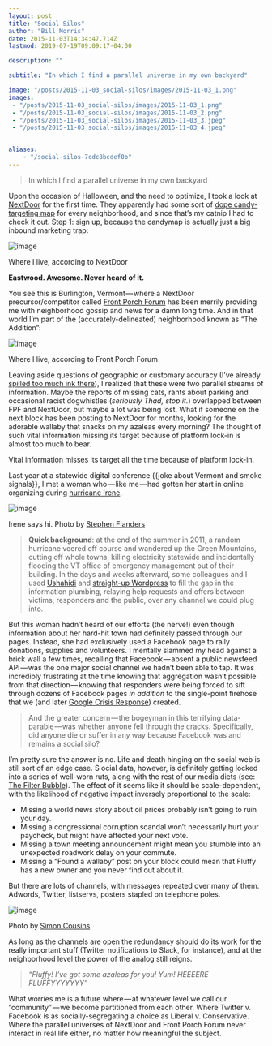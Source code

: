 ```yaml
---
layout: post
title: "Social Silos"
author: "Bill Morris"
date: 2015-11-03T14:34:47.714Z
lastmod: 2019-07-19T09:09:17-04:00

description: ""

subtitle: "In which I find a parallel universe in my own backyard"

image: "/posts/2015-11-03_social-silos/images/2015-11-03_1.png" 
images:
 - "/posts/2015-11-03_social-silos/images/2015-11-03_1.png" 
 - "/posts/2015-11-03_social-silos/images/2015-11-03_2.png" 
 - "/posts/2015-11-03_social-silos/images/2015-11-03_3.jpeg" 
 - "/posts/2015-11-03_social-silos/images/2015-11-03_4.jpeg" 


aliases:
    - "/social-silos-7cdc8bcdef0b"
---
```


> In which I find a parallel universe in my own backyard

Upon the occasion of Halloween, and the need to optimize, I took a look at [NextDoor](https://nextdoor.com/) for the first time. They apparently had some sort of [dope candy-targeting map](https://blog.nextdoor.com/2015/10/14/find-the-treats-on-your-neighborhoods-streets-with-the-treat-map/) for every neighborhood, and since that’s my catnip I had to check it out. Step 1: sign up, because the candymap is actually just a big inbound marketing trap:




![image](/assets/img/2015-11-03_1.png)

Where I live, according to NextDoor



**Eastwood. Awesome. Never heard of it.**

You see this is Burlington, Vermont — where a NextDoor precursor/competitor called [Front Porch Forum](http://frontporchforum.com/) has been merrily providing me with neighborhood gossip and news for a damn long time. And in that world I’m part of the (accurately-delineated) neighborhood known as “The Addition”:




![image](/assets/img/2015-11-03_2.png)

Where I live, according to Front Porch Forum



Leaving aside questions of geographic or customary accuracy (I’ve already [spilled too much ink there](http://geosprocket.blogspot.com/2012/10/results-of-burlington-neighborhoods.html)), I realized that these were two parallel streams of information. Maybe the reports of missing cats, rants about parking and occasional racist dogwhistles (_seriously Thad, stop it._) overlapped between FPF and NextDoor, but maybe a lot was being lost. What if someone on the next block has been posting to NextDoor for months, looking for the adorable wallaby that snacks on my azaleas every morning? The thought of such vital information missing its target because of platform lock-in is almost too much to bear.

Vital information misses its target all the time because of platform lock-in.

Last year at a statewide digital conference {{joke about Vermont and smoke signals}}, I met a woman who — like me — had gotten her start in online organizing during [hurricane Irene](http://usatoday30.usatoday.com/weather/storms/story/2011-08-29/Irene-leaves-waterlogged-mess-in-Vermont/50175534/1).




![image](/assets/img/2015-11-03_3.jpeg)

Irene says hi. Photo by [Stephen Flanders](https://commons.wikimedia.org/wiki/File:Tropical_Storm_Irene_Flood-Buildings_at_Quechee_Vermont_2011-08-28.jpg)

> **Quick background**: at the end of the summer in 2011, a random hurricane veered off course and wandered up the Green Mountains, cutting off whole towns, killing electricity statewide and incidentally flooding the VT office of emergency management out of their building. In the days and weeks afterward, some colleagues and I used [Ushahidi](https://www.ushahidi.com/) and [straight-up Wordpress](https://vtresponse.wordpress.com/) to fill the gap in the information plumbing, relaying help requests and offers between victims, responders and the public, over any channel we could plug into.

But this woman hadn’t heard of our efforts (the nerve!) even though information about her hard-hit town had definitely passed through our pages. Instead, she had exclusively used a Facebook page to rally donations, supplies and volunteers. I mentally slammed my head against a brick wall a few times, recalling that Facebook — absent a public newsfeed API — was the one major social channel we hadn’t been able to tap. It was incredibly frustrating at the time knowing that aggregation wasn’t possible from that direction — knowing that responders were being forced to sift through dozens of Facebook pages _in addition_ to the single-point firehose that we (and later [Google Crisis Response](https://www.google.org/crisisresponse/)) created.
> And the greater concern — the bogeyman in this terrifying data-parable — was whether anyone fell through the cracks. Specifically, did anyone die or suffer in any way because Facebook was and remains a social silo?

I’m pretty sure the answer is no. Life and death hinging on the social web is still sort of an edge case.
S
ocial data, however, is definitely getting locked into a series of well-worn ruts, along with the rest of our media diets (see: [The Filter Bubble](http://www.sciencemag.org/content/348/6239/1130)). The effect of it seems like it should be scale-dependent, with the likelihood of negative impact inversely proportional to the scale:

*   Missing a world news story about oil prices probably isn’t going to ruin your day.
*   Missing a congressional corruption scandal won’t necessarily hurt your paycheck, but might have affected your next vote.
*   Missing a town meeting announcement might mean you stumble into an unexpected roadwork delay on your commute.
*   Missing a “Found a wallaby” post on your block could mean that Fluffy has a new owner and you never find out about it.

But there are lots of channels, with messages repeated over many of them. Adwords, Twitter, listservs, posters stapled on telephone poles.




![image](/assets/img/2015-11-03_4.jpeg)

Photo by [Simon Cousins](https://www.flickr.com/photos/simon_cousins/4869880958)



As long as the channels are open the redundancy should do its work for the really important stuff (Twitter notifications to Slack, for instance), and at the neighborhood level the power of the analog still reigns.
> _“Fluffy! I’ve got some azaleas for you! Yum! HEEEERE FLUFFYYYYYYY”_

What worries me is a future where — at whatever level we call our “community” — we become partitioned from each other. Where Twitter v. Facebook is as socially-segregating a choice as Liberal v. Conservative. Where the parallel universes of NextDoor and Front Porch Forum never interact in real life either, no matter how meaningful the subject.
